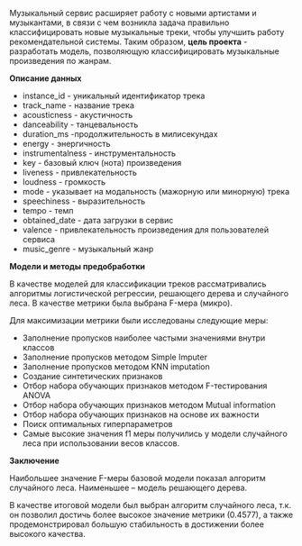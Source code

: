 ﻿Музыкальный сервис расширяет работу с новыми артистами и музыкантами, в связи с чем возникла задача правильно классифицировать новые музыкальные треки, чтобы улучшить работу рекомендательной системы. Таким образом, **цель проекта** - разработать модель, позволяющую классифицировать музыкальные произведения по жанрам.

**Описание данных**

 - instance_id - уникальный идентификатор трека
 - track_name - название трека
 - acousticness - акустичность
 - danceability - танцевальность
 - duration_ms -продолжительность в милисекундах
 - energy - энергичность
 - instrumentalness - инструментальность
 - key - базовый ключ (нота) произведения
 - liveness - привлекательность
 - loudness - громкость
 - mode - указывает на модальность (мажорную или минорную) трека
 - speechiness - выразительность
 - tempo - темп
 - obtained_date - дата загрузки в сервис
 - valence - привлекательность произведения для пользователей сервиса
 - music_genre - музыкальный жанр

**Модели и методы предобработки**

В качестве моделей для классификации треков рассматривались алгоритмы логистической регрессии, решающего дерева и случайного леса. В качестве метрики была выбрана F-мера (микро).

Для максимизации метрики были исследованы следующие меры:

 - Заполнение пропусков наиболее частыми значениями внутри классов
 - Заполнение пропусков методом Simple Imputer
 - Заполнение пропусков методом KNN imputation
 - Создание синтетических признаков
 - Отбор набора обучающих признаков методом F-тестирования ANOVA
 - Отбор набора обучающих признаков методом Mutual information
 - Отбор набора обучающих признаков на основе их важности
 - Поиск оптимальных гиперпараметров
 - Самые высокие значения f1 меры получились у модели случайного леса при использовании весов классов. 

**Заключение**

Наибольшее значение F-меры базовой модели показал алгоритм случайного леса. Наименьшее – модель решающего дерева. 

В качестве итоговой модели был выбран алгоритм случайного леса, т.к. он позволил достичь более высокое значение метрики (0.4577), а также продемонстрировал большую стабильность в достижении более высокого качества.


